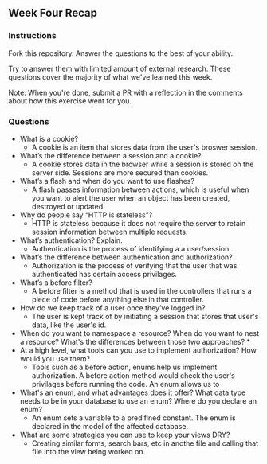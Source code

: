 ## Week Four Recap

### Instructions
Fork this repository. Answer the questions to the best of your ability.

Try to answer them with limited amount of external research. These questions cover the majority of what we've learned this week.

Note: When you're done, submit a PR with a reflection in the comments about how this exercise went for you.

### Questions

* What is a cookie?
  * A cookie is an item that stores data from the user's broswer session.
* What’s the difference between a session and a cookie?
  * A cookie stores data in the browser while a session is stored on the server side. Sessions are more secured than cookies.
* What’s a flash and when do you want to use flashes?
  * A flash passes information between actions, which is useful when you want to alert the user when an object has been created, destroyed or updated.
* Why do people say “HTTP is stateless”?
  * HTTP is stateless because it does not require the server to retain session information between multiple requests.
* What’s authentication? Explain.
  * Authentication is the process of identifying a a user/session.
* What’s the difference between authentication and authorization?
  * Authorization is the process of verifying that the user that was authenticated has certain access privilages.
* What’s a before filter?
  * A before filter is a method that is used in the controllers that runs a piece of code before anything else in that controller.
* How do we keep track of a user once they’ve logged in?
  * The user is kept track of by initiating a session that stores that user's data, like the user's id.
* When do you want to namespace a resource? When do you want to nest a resource? What's the differences between those two approaches?
  * 
* At a high level, what tools can you use to implement authorization? How would you use them?
  * Tools such as a before action, enums help us implement authorization. A before action method would check the user's privilages before running the code. An enum allows us to 
* What's an enum, and what advantages does it offer? What data type needs to be in your database to use an enum? Where do you declare an enum?
  * An enum sets a variable to a predifined constant. The enum is declared in the model of the affected database.
* What are some strategies you can use to keep your views DRY?
  * Creating similar forms, search bars, etc in anothe file and calling that file into the view being worked on.
